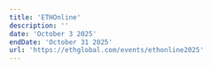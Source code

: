 ```yaml
---
title: 'ETHOnline'
description: ''
date: 'October 3 2025'
endDate: 'October 31 2025'
url: 'https://ethglobal.com/events/ethonline2025'
---
```


